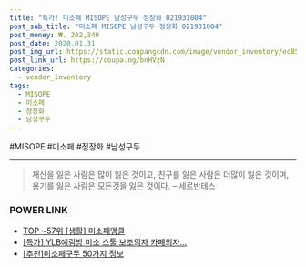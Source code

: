 ```yaml
--- 
title: "특가! 미소페 MISOPE 남성구두 정장화 021931004" 
post_sub_title: "미소페 MISOPE 남성구두 정장화 021931004" 
post_money: ₩. 202,340 
post_date: 2020.01.31 
post_img_url: https://static.coupangcdn.com/image/vendor_inventory/ec85/bd18fa702e219fc5280938c95c7bba4f97f09ac1e8b40f28e901905950ed.jpg 
post_link_url: https://coupa.ng/bnHVzN 
categories: 
  - vendor_inventory 
tags: 
  - MISOPE 
  - 미소페 
  - 정장화 
  - 남성구두 
--- 
```

  #MISOPE #미소페 #정장화 #남성구두 
<hr> 

> 재산을 잃은 사람은 많이 잃은 것이고, 친구를 잃은 사람은 더많이 잃은 것이며, 용기를 잃은 사람은 모든것을 잃은 것이다. – 세르반테스 


### POWER LINK

* <a href="https://blog.naver.com/fasyy4321/221779729551" target="_blank"> TOP ~57위 [생활] 미소페앵클</a>
* <a href="https://blog.naver.com/an0733/221788930491" target="_blank">[특가] YLB예림방 미소 스툴 보조의자 카페의자...</a>
* <a href="https://blog.naver.com/fasyy4321/221791074191" target="_blank">[추천]미소페구두 50가지 정보</a>
